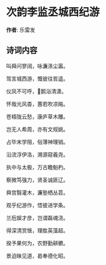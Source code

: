 # 次韵李监丞城西纪游

**作者**: 乐雷发

## 诗词内容

叫舜问寥阔，咏濂涤尘嚣。

驾言城西游，慨彼往哲遥。

仪凤不可呼，𫛤鹅浴清潇。

怀哉光风杳，蕙若吹凉飚。

苍梧陇云愁，康庐草木雕。

岂无人希周，亦有文规姚。

占毕末学阻，俗薄神理销。

沿流浮伊洛，溯源窥羲尧。

执中与太极，万古瞻魁杓。

察微笃强力，贤圣诚匪辽。

舜宫翳灌木，濂塾栖丛苕。

观乎纪游作，悟彼进学条。

兰卮娱才彦，岂谓磊魂浇。

得深清赏惬，理胜英藻超。

揆予果何为，农野勤耕穮。

景迫昧见道，曷奉德化昭。

